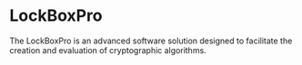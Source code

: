 # LockBoxPro
The LockBoxPro is an advanced software solution designed to facilitate the creation and evaluation of cryptographic algorithms.
